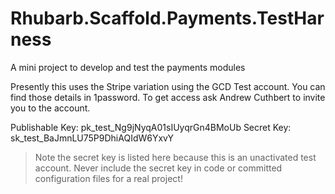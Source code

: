 # Rhubarb.Scaffold.Payments.TestHarness

A mini project to develop and test the payments modules

Presently this uses the Stripe variation using the GCD Test account.
You can find those details in 1password. To get access ask Andrew
Cuthbert to invite you to the account.

Publishable Key: pk_test_Ng9jNyqA01sIUyqrGn4BMoUb
Secret Key: sk_test_BaJmnLU75P9DhiAQIdW6YxvY

> Note the secret key is listed here because this is an unactivated test
> account. Never include the secret key in code or committed configuration
> files for a real project!